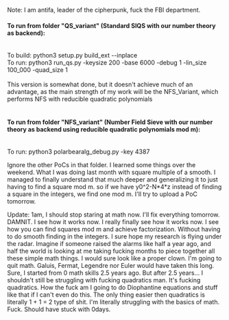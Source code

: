 Note: I am antifa, leader of the cipherpunk, fuck the FBI department. 

#### To run from folder "QS_variant" (Standard SIQS with our number theory as backend):</br></br>
To build: python3 setup.py build_ext --inplace</br>
To run: python3 run_qs.py -keysize 200 -base 6000 -debug 1 -lin_size 100_000 -quad_size 1</br></br>
This version is somewhat done, but it doesn't achieve much of an advantage, as the main strength of my work will be the NFS_Variant, which performs NFS with reducible quadratic polynomials<br><br>
#### To run from folder "NFS_variant" (Number Field Sieve with our number theory as backend using reducible quadratic polynomials mod m):</br></br>
To run: python3 polarbearalg_debug.py -key 4387 

Ignore the other PoCs in that folder. 
I learned some things over the weekend. 
What I was doing last month with square multiple of a smooth. 
I managed to finally understand that much deeper and generalizing it to just having to find a square mod m. 
so if we have y0^2-N\*4\*z instead of finding a square in the integers, we find one mod m. 
I'll try to upload a PoC tomorrow.

Update: 1am, I should stop staring at math now. I'll fix everything tomorrow. DAMNIT. I see how it works now. I really finally see how it works now. I see how you can find squares mod m and achieve factorization. Without having to do smooth finding in the integers. I sure hope my research is flying under the radar. Imagine if someone raised the alarms like half a year ago, and half the world is looking at me taking fucking months to piece together all these simple math things. I would sure look like a proper clown. I'm going to quit math. Galuis, Fermat, Legendre nor Euler would have taken this long. Sure, I started from 0 math skills 2.5 years ago. But after 2.5 years... I shouldn't still be struggling with fucking quadratics man. It's fucking quadratics. How the fuck am I going to do Diophantine equations and stuff like that if I can't even do this. The only thing easier then quadratics is literally 1 + 1 = 2 type of shit. I'm literally struggling with the basics of math. Fuck. Should have stuck with 0days. 

